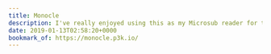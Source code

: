 ```yaml
---
title: Monocle
description: I've really enjoyed using this as my Microsub reader for the last few weeks. Combined with <a href="http://xray.p3k.io" rel="external">X-Ray</a>, it's been pretty trivial to debug my feeds!
date: 2019-01-13T02:58:20+0000
bookmark_of: https://monocle.p3k.io/
---
```

